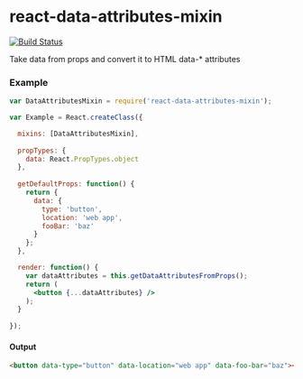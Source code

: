 # react-data-attributes-mixin
[![Build Status](https://travis-ci.org/holidayextras/react-data-attributes-mixin.svg)](https://travis-ci.org/holidayextras/react-data-attributes-mixin)

Take data from props and convert it to HTML data-* attributes

### Example

```jsx
var DataAttributesMixin = require('react-data-attributes-mixin');

var Example = React.createClass({

  mixins: [DataAttributesMixin],
  
  propTypes: {
    data: React.PropTypes.object
  },
  
  getDefaultProps: function() {
    return {
      data: {
        type: 'button',
        location: 'web app',
        fooBar: 'baz'
      }
    };
  },

  render: function() {
    var dataAttributes = this.getDataAttributesFromProps();
    return (
      <button {...dataAttributes} />
    );
  }
  
});
```

#### Output

```html
<button data-type="button" data-location="web app" data-foo-bar="baz"></button>
```
